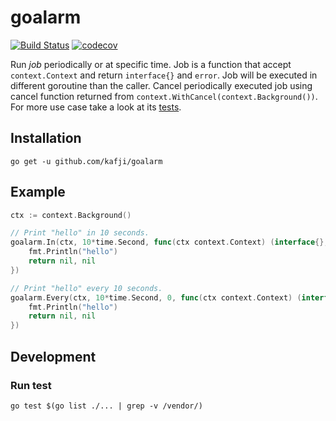 # goalarm

[![Build Status](https://travis-ci.org/kafji/goalarm.svg?branch=master)](https://travis-ci.org/kafji/goalarm)
[![codecov](https://codecov.io/gh/kafji/goalarm/branch/master/graph/badge.svg)](https://codecov.io/gh/kafji/goalarm)

Run _job_ periodically or at specific time.
Job is a function that accept `context.Context` and return `interface{}` and `error`.
Job will be executed in different goroutine than the caller.
Cancel periodically executed job using cancel function returned from `context.WithCancel(context.Background())`. For more use case take a look at its [tests](https://github.com/kafji/goalarm/blob/master/goalarm_test.go).

## Installation
```
go get -u github.com/kafji/goalarm
```

## Example
```go
ctx := context.Background()

// Print "hello" in 10 seconds.
goalarm.In(ctx, 10*time.Second, func(ctx context.Context) (interface{}, error) {
	fmt.Println("hello")
	return nil, nil
})

// Print "hello" every 10 seconds.
goalarm.Every(ctx, 10*time.Second, 0, func(ctx context.Context) (interface{}, error) {
	fmt.Println("hello")
	return nil, nil
})
```

## Development

### Run test
```
go test $(go list ./... | grep -v /vendor/)
```
